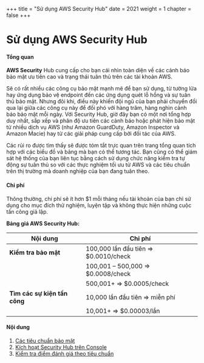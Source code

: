 +++
title = "Sử dụng AWS Security Hub"
date = 2021
weight = 1
chapter = false
+++

# Sử dụng AWS Security Hub

#### Tổng quan

**AWS Security** Hub cung cấp cho bạn cái nhìn toàn diện về các cảnh báo bảo mật ưu tiên cao và trạng thái tuân thủ trên các tài khoản AWS.

Sẽ có rất nhiều các công cụ bảo mật mạnh mẽ để bạn sử dụng, từ tường lửa hay ứng dụng bảo vệ endpoint đến các ứng dụng quét lỗ hổng và sự tuân thủ bảo mật. Nhưng đôi khi, điều này khiến đội ngũ của bạn phải chuyển đổi qua lại giữa các công cụ này để đối phó với hàng trăm, hàng nghìn cảnh báo bảo mật mỗi ngày. Với Security Hub, giờ đây bạn có một nơi tổng hợp duy nhất, sắp xếp và phân độ ưu tiên các cảnh báo hoặc phát hiện bảo mật từ nhiều dịch vụ AWS (như Amazon GuardDuty, Amazon Inspector và Amazon Macie) hay từ các giải pháp cung cấp bởi đối tác của AWS.

Các rủi ro được tìm thấy sẽ được tóm tắt trực quan trên trang tổng quan tích hợp với các biểu đồ và bảng mà bạn có thể tương tác. Bạn cũng có thể giám sát hệ thống của bạn liên tục bằng cách sử dụng chức năng kiểm tra tự động sự tuân thủ so với các thực nghiệm tối ưu từ AWS và các tiêu chuẩn trên thị trường mà doanh nghiệp của bạn đang tuân theo.

#### Chi phí

Thông thường, chi phí sẽ ít hơn $1 mỗi tháng nếu tài khoản của bạn chỉ sử dụng cho mục đích thử nghiệm, luyện tập và không thực hiện những cuộc tấn công giả lập.  

**Bảng giá AWS Security Hub:**

| Nội dung                    | Chi phí                               | 
|---------------------------- | ----------------                      |
| **Kiểm tra bảo mật**        | 100,000 lần đầu tiên => $0.0010/check |
|                             | 100,001 – 500,000 => $0.0008/check    |
|                             | 500,001+ => $0.0005/check             |
| **Tìm các sự kiện tấn công**| 10,000 lần đầu tiên => miễn phí       | 
|                             | 10,001+ => $0.00003/lần               |

#### Nội dung

1. [Các tiêu chuẩn bảo mật](1-security-standards/)
2. [Kích hoạt Security Hub trên Console](2-enable-sec-hub/)
3. [Kiểm tra điểm đánh giá theo tiêu chuẩn](3-security-score/)